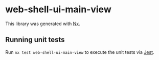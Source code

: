 # web-shell-ui-main-view

This library was generated with [Nx](https://nx.dev).

## Running unit tests

Run `nx test web-shell-ui-main-view` to execute the unit tests via [Jest](https://jestjs.io).
